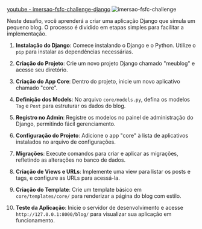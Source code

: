 [youtube - imersao-fsfc-challenge-django](https://www.youtube.com/watch?v=7MMltg3Mzp0&t=111s)
![imersao-fsfc-challenge](https://github.com/user-attachments/assets/ffa98229-4fd7-48fc-b01a-39c1fc62ba43)

Neste desafio, você aprenderá a criar uma aplicação Django que simula um pequeno blog. O processo é dividido em etapas simples para facilitar a implementação.

1. **Instalação do Django**: Comece instalando o Django e o Python. Utilize o `pip` para instalar as dependências necessárias.

2. **Criação do Projeto**: Crie um novo projeto Django chamado "meublog" e acesse seu diretório.

3. **Criação do App Core**: Dentro do projeto, inicie um novo aplicativo chamado "core".

4. **Definição dos Models**: No arquivo `core/models.py`, defina os modelos `Tag` e `Post` para estruturar os dados do blog.

5. **Registro no Admin**: Registre os modelos no painel de administração do Django, permitindo fácil gerenciamento.

6. **Configuração do Projeto**: Adicione o app "core" à lista de aplicativos instalados no arquivo de configurações.

7. **Migrações**: Execute comandos para criar e aplicar as migrações, refletindo as alterações no banco de dados.

8. **Criação de Views e URLs**: Implemente uma view para listar os posts e tags, e configure as URLs para acessá-la.

9. **Criação do Template**: Crie um template básico em `core/templates/core/` para renderizar a página do blog com estilo.

10. **Teste da Aplicação**: Inicie o servidor de desenvolvimento e acesse `http://127.0.0.1:8000/blog/` para visualizar sua aplicação em funcionamento.
